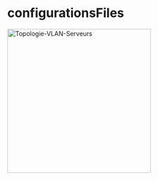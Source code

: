 # configurationsFiles

<img width="325" alt="Topologie-VLAN-Serveurs" src="https://github.com/user-attachments/assets/0e9c7b58-020d-4991-9bbc-acb626e4e39d">
